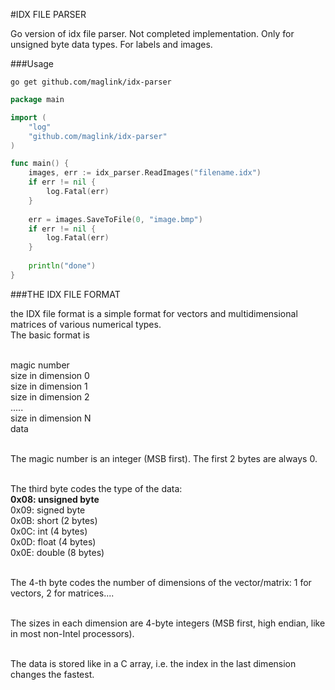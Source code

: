 #IDX FILE PARSER

Go version of idx file parser. Not completed implementation. Only for unsigned byte data types. For labels and images.

###Usage

```
go get github.com/maglink/idx-parser
```

```go
package main

import (
	"log"
    "github.com/maglink/idx-parser"
)

func main() {
    images, err := idx_parser.ReadImages("filename.idx")
    if err != nil {
        log.Fatal(err)
    }
    
    err = images.SaveToFile(0, "image.bmp")
    if err != nil {
        log.Fatal(err)
    }
    
    println("done")
}


```

###THE IDX FILE FORMAT

the IDX file format is a simple format for vectors and multidimensional matrices of various numerical types.
<br>The basic format is
  
<br>magic number
<br>size in dimension 0
<br>size in dimension 1
<br>size in dimension 2
<br>.....
<br>size in dimension N
<br>data

<br>The magic number is an integer (MSB first). The first 2 bytes are always 0.
  
<br>The third byte codes the type of the data:
<br><strong>0x08: unsigned byte</strong>
<br>0x09: signed byte
<br>0x0B: short (2 bytes)
<br>0x0C: int (4 bytes)
<br>0x0D: float (4 bytes)
<br>0x0E: double (8 bytes)
  
<br>The 4-th byte codes the number of dimensions of the vector/matrix: 1 for vectors, 2 for matrices....

<br>The sizes in each dimension are 4-byte integers (MSB first, high endian, like in most non-Intel processors).
  
<br>The data is stored like in a C array, i.e. the index in the last dimension changes the fastest.
